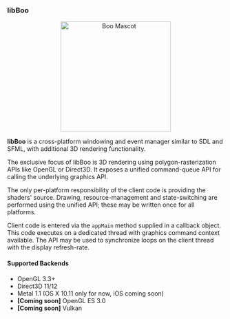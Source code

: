 ### libBoo

<p align="center">
  <img src="http://axiodl.github.io/libBoo/mascot.png" alt="Boo Mascot" width="256" height="256"/>
</p>

**libBoo** is a cross-platform windowing and event manager similar to
SDL and SFML, with additional 3D rendering functionality. 

The exclusive focus of libBoo is 3D rendering using polygon-rasterization
APIs like OpenGL or Direct3D. It exposes a unified command-queue API for 
calling the underlying graphics API.

The only per-platform responsibility of the client code is providing the 
shaders' source. Drawing, resource-management and state-switching are
performed using the unified API; these may be written once for all platforms.

Client code is entered via the `appMain` method supplied in a callback object.
This code executes on a dedicated thread with graphics command context available.
The API may be used to synchronize loops on the client thread with the display
refresh-rate.

#### Supported Backends

* OpenGL 3.3+
* Direct3D 11/12
* Metal 1.1 (OS X 10.11 only for now, iOS coming soon)
* **[Coming soon]** OpenGL ES 3.0
* **[Coming soon]** Vulkan
